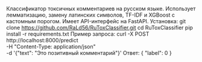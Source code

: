 Классификатор токсичных комментариев на русском языке.
Использует лемматизацию, замену латинских символов, TF-IDF и XGBoost с кастомным порогом.
Имеет API-интерфейс на FastAPI.
Установка:
git clone https://github.com/RaLd56/RuToxClassifier.git
cd RuToxClassifier
pip install -r requirements.txt
Пример запроса:
curl -X POST http://localhost:8000/predict \
     -H "Content-Type: application/json" \
     -d '{"text": "Это позитивный комментарий"}'
Ответ:
{
  "label": 0
}
